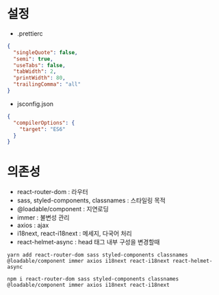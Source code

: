 # 설정

- .prettierc

```json
{
  "singleQuote": false,
  "semi": true,
  "useTabs": false,
  "tabWidth": 2,
  "printWidth": 80,
  "trailingComma": "all"
}
```

- jsconfig.json

```json
{
  "compilerOptions": {
    "target": "ES6"
  }
}
```

# 의존성

- react-router-dom : 라우터
- sass, styled-components, classnames : 스타일링 목적
- @loadable/component : 지연로딩
- immer : 불변성 관리
- axios : ajax
- i18next, react-i18next : 메세지, 다국어 처리
- react-helmet-async : head 태그 내부 구성을 변경할때

```
yarn add react-router-dom sass styled-components classnames @loadable/component immer axios i18next react-i18next react-helmet-async
```

```
npm i react-router-dom sass styled-components classnames @loadable/component immer axios i18next react-i18next
```
